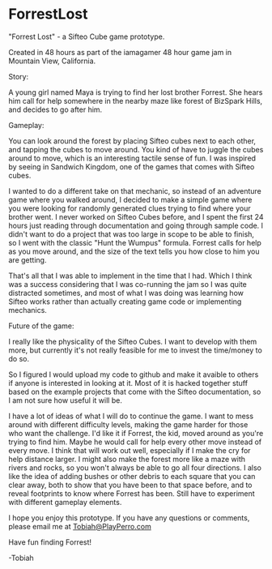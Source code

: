 ForrestLost
===========

"Forrest Lost" - a Sifteo Cube game prototype.

Created in 48 hours as part of the iamagamer 48 hour game jam in Mountain View, California.


Story:

A young girl named Maya is trying to find her lost brother Forrest. She hears him call for help somewhere in the nearby maze like forest of BizSpark Hills, and decides to go after him.


Gameplay:

You can look around the forest by placing Sifteo cubes next to each other, and tapping the cubes to move around. You kind of have to juggle the cubes around to move, which is an interesting tactile sense of fun. I was inspired by seeing in Sandwich Kingdom, one of the games that comes with Sifteo cubes.

I wanted to do a different take on that mechanic, so instead of an adventure game where you walked around, I decided to make a simple game where you were looking for randomly generated clues trying to find where your brother went. I never worked on Sifteo Cubes before, and I spent the first 24 hours just reading through documentation and going through sample code. I didn't want to do a project that was too large in scope to be able to finish, so I went with the classic "Hunt the Wumpus" formula. Forrest calls for help as you move around, and the size of the text tells you how close to him you are getting.

That's all that I was able to implement in the time that I had. Which I think was a success considering that I was co-running the jam so I was quite distracted sometimes, and most of what I was doing was learning how Sifteo works rather than actually creating game code or implementing mechanics.


Future of the game:

I really like the physicality of the Sifteo Cubes. I want to develop with them more, but currently it's not really feasible for me to invest the time/money to do so. 

So I figured I would upload my code to github and make it avaible to others if anyone is interested in looking at it. Most of it is hacked together stuff based on the example projects that come with the Sifteo documentation, so I am not sure how useful it will be.

I have a lot of ideas of what I will do to continue the game. I want to mess around with different difficulty levels, making the game harder for those who want the challenge. I'd like it if Forrest, the kid, moved around as you're trying to find him. Maybe he would call for help every other move instead of every move. I think that will work out well, especially if I make the cry for help distance larger. I might also make the forest more like a maze with rivers and rocks, so you won't always be able to go all four directions. I also like the idea of adding bushes or other debris to each square that you can clear away, both to show that you have been to that space before, and to reveal footprints to know where Forrest has been. Still have to experiment with different gameplay elements.


I hope you enjoy this prototype. If you have any questions or comments, please email me at Tobiah@PlayPerro.com

Have fun finding Forrest!

-Tobiah 


